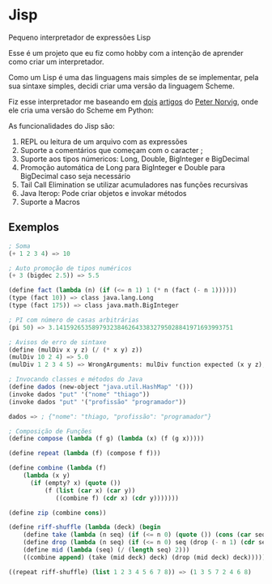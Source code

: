 # Jisp
Pequeno interpretador de expressões Lisp

Esse é um projeto que eu fiz como hobby com a intenção de aprender como criar um interpretador.

Como um Lisp é uma das linguagens mais simples de se implementar, pela sua sintaxe simples, decidi criar uma versão da linguagem Scheme.

Fiz esse interpretador me baseando em [dois][lispy] [artigos][lispy2] do [Peter Norvig][Peter Norvig], onde ele cria uma versão do Scheme em Python:

As funcionalidades do Jisp são:

1) REPL ou leitura de um arquivo com as expressões
2) Suporte a comentários que começam com o caracter ;
2) Suporte aos tipos númericos: Long, Double, BigInteger e BigDecimal
3) Promoção automática de Long para BigInteger e Double para BigDecimal caso seja necessário
4) Tail Call Elimination se utilizar acumuladores nas funções recursivas
5) Java Iterop: Pode criar objetos e invokar métodos
6) Suporte a Macros

## Exemplos

```scheme
; Soma
(+ 1 2 3 4) => 10

; Auto promoção de tipos numéricos
(+ 3 (bigdec 2.5)) => 5.5

(define fact (lambda (n) (if (<= n 1) 1 (* n (fact (- n 1))))))
(type (fact 10)) => class java.lang.Long
(type (fact 175)) => class java.math.BigInteger

; PI com número de casas arbitrárias
(pi 50) => 3.1415926535897932384626433832795028841971693993751

; Avisos de erro de sintaxe
(define (mulDiv x y z) (/ (* x y) z))
(mulDiv 10 2 4) => 5.0
(mulDiv 1 2 3 4 5) => WrongArguments: mulDiv function expected (x y z), found (1 2 3 4 5)

; Invocando classes e métodos do Java
(define dados (new-object "java.util.HashMap" '()))
(invoke dados "put" '("nome" "thiago"))
(invoke dados "put" '("profissão" "programador"))

dados => ; {"nome": "thiago, "profissão": "programador"}

; Composição de Funções
(define compose (lambda (f g) (lambda (x) (f (g x)))))

(define repeat (lambda (f) (compose f f)))

(define combine (lambda (f)
    (lambda (x y)
      (if (empty? x) (quote ())
          (f (list (car x) (car y))
             ((combine f) (cdr x) (cdr y)))))))

(define zip (combine cons))

(define riff-shuffle (lambda (deck) (begin
    (define take (lambda (n seq) (if (<= n 0) (quote ()) (cons (car seq) (take (- n 1) (cdr seq))))))
    (define drop (lambda (n seq) (if (<= n 0) seq (drop (- n 1) (cdr seq)))))
    (define mid (lambda (seq) (/ (length seq) 2)))
    ((combine append) (take (mid deck) deck) (drop (mid deck) deck)))))

((repeat riff-shuffle) (list 1 2 3 4 5 6 7 8)) => (1 3 5 7 2 4 6 8)
```

[Peter Norvig]: https://norvig.com/
[lispy]: https://norvig.com/lispy.html
[lispy2]: https://norvig.com/lispy2.html
